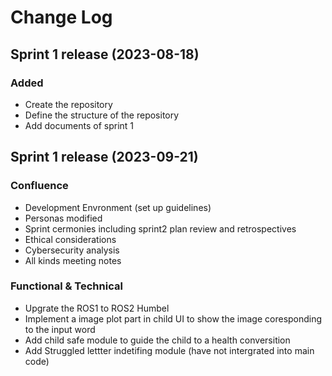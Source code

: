 
# Change Log

## Sprint 1 release (2023-08-18)
### Added
- Create the repository
- Define the structure of the repository
- Add documents of sprint 1



## Sprint 1 release (2023-09-21)
### Confluence
- Development Envronment (set up guidelines)
- Personas modified
- Sprint cermonies including sprint2 plan review and retrospectives
- Ethical considerations
- Cybersecurity analysis
- All kinds meeting notes

### Functional & Technical
- Upgrate the ROS1 to ROS2 Humbel
- Implement a image plot part in child UI to show the image coresponding to the input word
- Add child safe module to guide the child to a health conversition
- Add Struggled lettter indetifing module (have not intergrated into main code)

